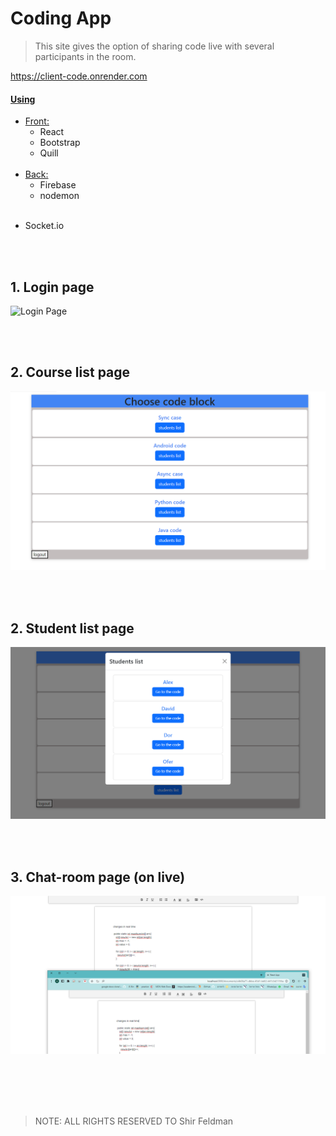 # Coding App

> This site gives the option of sharing code live with several participants in the room.

https://client-code.onrender.com

#### <ins>Using</ins>

- <ins>Front:</ins>
  - React
  - Bootstrap
  - Quill
    <br><br>
- <ins>Back:</ins>
  - Firebase
  - nodemon
    <br><br>

* Socket.io

<br><br>

## **1. Login page**

<img  src="./coding-app/pics/4.PNG" title="Login Page" />

<br><br>

## **2. Course list page**

<img  src="./coding-app/pics/2.PNG" title="Residents Page" />

<br><br>

## **2. Student list page**

<img  src="./coding-app/pics/3.PNG" title="Residents Page" />

<br><br>

## **3. Chat-room page (on live)**

<img  src="./coding-app/pics/1.PNG" title="Residents Page" />

<br><br><br><br>

> NOTE: ALL RIGHTS RESERVED TO Shir Feldman
